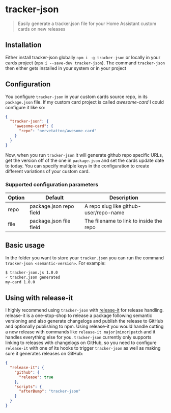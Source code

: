 # tracker-json

> Easily generate a tracker.json file for your Home Assistant custom cards on new releases

## Installation

Either install tracker-json globally `npm i -g tracker-json` or locally in your cards project (`npm i --save-dev tracker-json`).
The command `tracker-json` then either gets installed in your system or in your project

## Configuration

You configure `tracker-json` in your custom cards source repo, in its `package.json` file.
If my custom card project is called *awesome-card* I could configure it like so:

```json
{
  "tracker-json": {
    "awesome-card": {
      "repo": "nervetattoo/awesome-card"
    }
  }
}
```

Now, when you run `tracker-json` it will generate github repo specific URLs, get the version off of the one in `package.json` and set the cards update date to today.
You can specify multiple keys in the configuration to create different variations of your custom card.

### Supported configuration parameters

| Option | Default                   | Description                              |
| ---    | ---                       | ---                                      |
| repo   | package.json repo field   | A repo slug like github-user/repo-name   |
| file   | package.json file field   | The filename to link to inside the repo  |

## Basic usage

In the folder you want to store your `tracker.json` you can run the command `tracker-json <semantic-version>`. For example:

```bash
$ tracker-json.js 1.0.0
✓ tracker.json generated
my-card 1.0.0
```

## Using with release-it

I highly recommend using `tracker-json` with [release-it](https://github.com/webpro/release-it) for release handling.
release-it is a one-stop-shop to release a package following semantic versioning and also generate changelogs and publish the release to GitHub and optionally publishing to npm.
Using release-it you would handle cutting a new release with commands like `release-it major|minor|patch` and it handles everything else for you.
`tracker-json` currently only supports linking to releases with changelogs on GitHub, so you need to configure `release-it` with one of its hooks to trigger `tracker-json` as well as making sure it generates releases on GitHub:

```json
{
  "release-it": {
    "github": {
      "release": true
    },
    "scripts": {
      "afterBump": "tracker-json"
    }
  }
}
```
